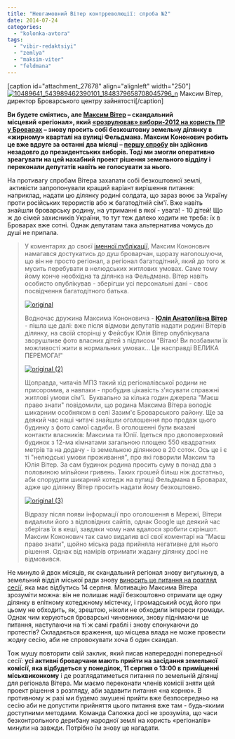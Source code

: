 ```yaml
---
title: "Невгамовний Вітер контрреволюції: спроба №2"
date: 2014-07-24
categories: 
  - "kolonka-avtora"
tags: 
  - "vibir-redaktsiyi"
  - "zemlya"
  - "maksim-viter"
  - "feldmana"
---
```


\[caption id="attachment\_27678" align="alignleft" width="250"\][![10489641_543989462390101_1848379658708045796_n](https://mpz.brovary.org/wp-content/uploads/2014/07/10489641_543989462390101_1848379658708045796_n.jpg)](https://mpz.brovary.org/wp-content/uploads/2014/07/10489641_543989462390101_1848379658708045796_n.jpg) Максим Вітер, директор Броварського центру зайнятості\[/caption\]

**Ви будете сміятись, але [Максим Вітер](https://www.facebook.com/max.k.viter) – скандальний місцевий «регіонал», який [«розрулював» вибори-2012 на користь ПР у Броварах](http://nbnews.com.ua/news/62282/) – знову просить собі безкоштовну земельну ділянку в «жирному» кварталі на вулиці Фельдмана. Максим Кононович робить це вже вдруге за останні два місяці – [першу спробу](https://mpz.brovary.org/revolyutsiyu-na-viter/) він здійснив незадовго до президентських виборів. Тоді ми змогли оперативно зреагувати на цей нахабний проект рішення земельного відділу і переконали депутатів навіть не голосувати за нього.**

На противагу спробам Вітера захапати собі безкоштовної землі,  активісти запропонували кращий варіант вирішення питання: наприклад, надати цю ділянку родині солдата, що зараз воює за Україну проти російських терористів або ж багатодітній сім'ї. Вже навіть знайшли броварську родину, на утриманні в якої - увага! - 10 дітей! Що ж до сімей захисників України, то тут теж далеко ходити не треба: їх в Броварах вже сотні. Однак депутатам така альтернатива чомусь до душі не припала.

> У коментарях до своєї [іменної публікації](https://mpz.brovary.org/revolyutsiyu-na-viter/), Максим Кононович намагався достукатись до душ броварчан, щоразу наголошуючи, що він не просто регіонал, а регіонал багатодітний, який до того ж мусить перебувати в нелюдських житлових умовах. Саме тому йому конче необхідна та ділянка на Фельдмана. Вітер навіть особисто опублікував - зберігши усі персональні дані - своє посвідчення багатодітного батька.
> 
> [![original](https://mpz.brovary.org/wp-content/uploads/2014/07/original.jpg)](https://mpz.brovary.org/wp-content/uploads/2014/07/original.jpg)
> 
> Водночас дружина Максима Кононовича - [**Юлія Анатоліївна Вітер**](https://www.facebook.com/profile.php?id=100004080430758) - пішла ще далі: вже після відмови депутатів надати родині Вітерів ділянку, на своїй сторінці у Фейсбук Юлія Вітер опублікувала зворушливе фото власних дітей з підписом "Вітаю! Ви позбавили їх можливості жити в нормальних умовах... Це насправді ВЕЛИКА ПЕРЕМОГА!"
> 
> [![original (2)](https://mpz.brovary.org/wp-content/uploads/2014/07/original-2.jpg)](https://mpz.brovary.org/wp-content/uploads/2014/07/original-2.jpg)
> 
> Щоправда, читачів МПЗ такий хід регіоналівської родини не присоромив, а навпаки - пробудив цікавість з'ясувати справжні житлові умови сім'ї.  Буквально за кілька годин джерела "Маєш право знати" повідомили, що родина Максима Вітера володіє шикарним особняком в селі Зазим'є Броварського району. Ще за деякий час наші читачі знайшли оголошення про продаж цього будинку з фото самої садиби. В оголошенні були вказані контакти власників: Максима та Юлії. Ідеться про двоповерховий будинок з 12-ма кімнатами загальною площею 550 квадратних метрів та на додачу - із земельною ділянкою в 20 соток. Ось це і є ті "нелюдські умови проживання", про які говорили Максим та Юлія Вітер. За сам будинок родина просить суму в понад два з половиною мільйони гривень. Таких грошей більш ніж достатньо, аби спорудити шикарний котедж на вулиці Фельдмана в Броварах, адже цю ділянку Вітер просить надати йому безкоштовно.
> 
> [![original (3)](https://mpz.brovary.org/wp-content/uploads/2014/07/original-3.jpg)](https://mpz.brovary.org/wp-content/uploads/2014/07/original-3.jpg)
> 
> Відразу після появи інформації про оголошення в Мережі, Вітери видалили його з відповідних сайтів, однак Google ще деякий час зберігав їх в кеші, завдяки чому нам вдалося зробити скріншот. Максим Кононович так само видалив всі свої коментарі на "Маєш право знати", щойно міська рада прийняла негативне для нього рішення. Однак від намірів отримати жадану ділянку досі не відмовився.

Не минуло й двох місяців, як скандальний регіонал знову вигулькнув, а земельний відділ міської ради знову [виносить це питання на розгляд сесії](http://brovary-rada.gov.ua/proekt-r%D1%96shennya-m%D1%96sko%D1%97-radi-343), яка має відбутись 14 серпня. Мотивацію Максима Вітера зрозуміти можна: він не полишає надії безкоштовно отримати ще одну ділянку в елітному котеджному містечку, і громадський осуд його при цьому не обходить, як, зрештою, ніколи не обходили інтереси громади. Однак чим керуються броварські чиновники, знову піднімаючи це питання, наступаючи на ті ж самі граблі і знову спонукаючи до протестів? Складається враження, що місцева влада не може провести жодну сесію, аби не спровокувати хоча б один скандал.

Тож мушу повторити свій заклик, який писав напередодні попередньої сесії: **усі активні броварчани мають прийти на засідання земельної комісії, яка відбудеться у понеділок, 11 серпня о 13:00 в приміщенні міськвиконкому** і де розглядатиметься питання по земельній ділянці для регіонала Вітера. Ми маємо переконати членів комісії зняти цей проект рішення з розгляду, аби задавити питання «на корню». В противному ж разі ми будемо змушені прийти вже безпосередньо на сесію аби не допустити прийняття цього питання вже там - будь-якими доступними методами. Команда Сапожка досі не зрозуміла, що часи безконтрольного дерибану народної землі на користь «регіоналів» минули на завжди. Потрібно їм знову це нагадати.
